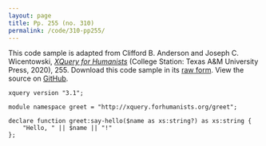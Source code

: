 ```yaml
---
layout: page
title: Pp. 255 (no. 310)
permalink: /code/310-pp255/
---
```


This code sample is adapted from Clifford B. Anderson and Joseph C. Wicentowski, 
[_XQuery for Humanists_](/) (College Station: Texas A&M University Press, 2020), 255. 
Download this code sample in its [raw form](/code/310-pp255/310-pp255.xq).
View the source on [GitHub](https://github.com/coding4humanists/xquery4humanists/blob/release/code/310-pp255/310-pp255.xq).

```xquery
xquery version "3.1";

module namespace greet = "http://xquery.forhumanists.org/greet";

declare function greet:say-hello($name as xs:string?) as xs:string {
    "Hello, " || $name || "!"
};
```  
